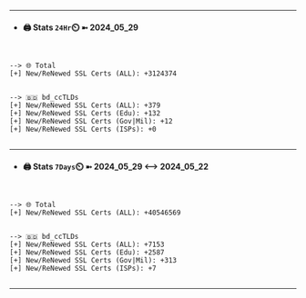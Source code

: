 

---
- #### 🖨️ **Stats** `24Hr`⏲️ ➼ 2024_05_29
```console


--> 🌐 Total
[+] New/ReNewed SSL Certs (ALL): +3124374


--> 🇧🇩 bd_ccTLDs
[+] New/ReNewed SSL Certs (ALL): +379
[+] New/ReNewed SSL Certs (Edu): +132
[+] New/ReNewed SSL Certs (Gov|Mil): +12
[+] New/ReNewed SSL Certs (ISPs): +0


```

---
- #### 🖨️ **Stats** `7Days`⏲️ ➼ 2024_05_29 <--> 2024_05_22
```console


--> 🌐 Total
[+] New/ReNewed SSL Certs (ALL): +40546569


--> 🇧🇩 bd_ccTLDs
[+] New/ReNewed SSL Certs (ALL): +7153
[+] New/ReNewed SSL Certs (Edu): +2587
[+] New/ReNewed SSL Certs (Gov|Mil): +313
[+] New/ReNewed SSL Certs (ISPs): +7


```

---

